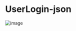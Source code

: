 # UserLogin-json

![image](https://github.com/aytekincn/UserLogin-json/assets/121166508/c5387026-8f11-4ac4-a192-b20e48567da0)
